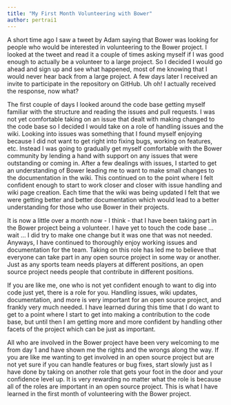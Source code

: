 ```yaml
---
title: "My First Month Volunteering with Bower"
author: pertrai1
---
```


A short time ago I saw a tweet by Adam saying that Bower was looking for people who would be interested in volunteering to the Bower project. I looked at the tweet and read it a couple of times asking myself if I was good enough to actually be a volunteer to a large project. So I decided I would go ahead and sign up and see what happened, most of me knowing that I would never hear back from a large project. A few days later I received an invite to participate in the repository on GitHub. Uh oh! I actually received the response, now what?

The first couple of days I looked around the code base getting myself familiar with the structure and reading the issues and pull requests. I was not yet comfortable taking on an issue that dealt with making changed to the code base so I decided I would take on a role of handling issues and the wiki. Looking into issues was something that I found myself enjoying because I did not want to get right into fixing bugs, working on features, etc. Instead I was going to gradually get myself comfortable with the Bower community by lending a hand with support on any issues that were outstanding or coming in. After a few dealings with issues, I started to get an understanding of Bower leading me to want to make small changes to the documentation in the wiki. This continued on to the point where I felt confident enough to start to work closer and closer with issue handling and wiki page creation. Each time that the wiki was being updated I felt that we were getting better and better documentation which would lead to a better understanding for those who use Bower in their projects.

It is now a little over a month now - I think - that I have been taking part in the Bower project being a volunteer. I have yet to touch the code base … wait … I did try to make one change but it was one that was not needed. Anyways, I have continued to thoroughly enjoy working issues and documentation for the team. Taking on this role has led me to believe that everyone can take part in any open source project in some way or another. Just as any sports team needs players at different positions, an open source project needs people that contribute in different positions.

If you are like me, one who is not yet confident enough to want to dig into code just yet, there is a role for you. Handling issues, wiki updates, documentation, and more is very important for an open source project, and frankly very much needed. I have learned during this time that I do want to get to a point where I start to get into making a contribution to the code base, but until then I am getting more and more confident by handling other facets of the project which can be just as important.

All who are involved in the Bower project have been very welcoming to me from day 1 and have shown me the rights and the wrongs along the way. If you are like me wanting to get involved in an open source project but are not yet sure if you can handle features or bug fixes, start slowly just as I have done by taking on another role that gets your foot in the door and your confidence level up. It is very rewarding no matter what the role is because all of the roles are important in an open source project. This is what I have learned in the first month of volunteering with the Bower project.
